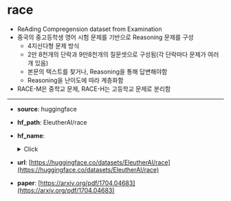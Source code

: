 # race
- ReAding Compregension dataset from Examination
- 중국의 중고등학생 영어 시험 문제를 기반으로 Reasoning 문제를 구성
    - 4지선다형 문제 방식
    - 2만 8천개의 단락과 9만8천개의 질문셋으로 구성됨(각 단락마다 문제가 여러개 있음)
    - 본문의 텍스트를 찾거나, Reasoning을 통해 답변해야함
    - Reasoning을 난이도에 따라 계층화함
- RACE-M은 중학교 문제, RACE-H는 고등학교 문제로 분리함
---
+ **source**: huggingface
+ **hf_path**: EleutherAI/race
+ **hf_name**: 
    <details>
        <summary>Click</summary>
            <div>  -  <code>high</code></div>
    </details>
 
+ **url**: [https://huggingface.co/datasets/EleutherAI/race](https://huggingface.co/datasets/EleutherAI/race)  
+ **paper**: [https://arxiv.org/pdf/1704.04683](https://arxiv.org/pdf/1704.04683)  
